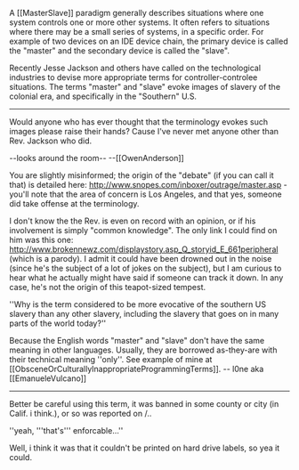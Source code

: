 A [[MasterSlave]] paradigm generally describes situations where one system controls one or more other systems. It often refers to situations where there may be a small series of systems, in a specific order. For example of two devices on an IDE device chain, the primary device is called the "master" and the secondary device is called the "slave". 

Recently Jesse Jackson and others have called on the technological industries to devise more appropriate terms for controller-controlee situations. The terms "master" and "slave" evoke images of slavery of the colonial era, and specifically in the "Southern" U.S.

----

Would anyone who has ever thought that the terminology evokes such images please raise their hands? Cause I've never met anyone other than Rev. Jackson who did.

--looks around the room--
--[[OwenAnderson]]

You are slightly misinformed; the origin of the "debate" (if you can call it that) is detailed here: http://www.snopes.com/inboxer/outrage/master.asp - you'll note that the area of concern is Los Angeles, and that yes, someone did take offense at the terminology.

I don't know the the Rev. is even on record with an opinion, or if his involvement is simply "common knowledge".  The only link I could find on him was this one: http://www.brokennewz.com/displaystory.asp_Q_storyid_E_661peripheral (which is a parody).  I admit it could have been drowned out in the noise (since he's the subject of a lot of jokes on the subject), but I am curious to hear what he actually might have said if someone can track it down.  In any case, he's not the origin of this teapot-sized tempest.

''Why is the term considered to be more evocative of the southern US slavery than any other slavery, including the slavery that goes on in many parts of the world today?''

Because the English words "master" and "slave" don't have the same meaning in other languages. Usually, they are borrowed as-they-are with their technical meaning ''only''. See example of mine at [[ObsceneOrCulturallyInappropriateProgrammingTerms]]. -- l0ne aka [[EmanueleVulcano]]

----

Better be careful using this term, it was banned in some county or city (in Calif. i think.), or so was reported on /..

''yeah, '''that's''' enforcable...''

Well, i think it was that it couldn't be printed on hard drive labels, so yea it could.